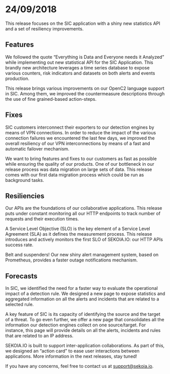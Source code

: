 # 24/09/2018

This release focuses on the SIC application with a shiny new statistics API and a set of resiliency improvements.

## Features
We followed the quote “Everything is Data and Everyone needs it Analyzed” while implementing out new statistical API for the SIC Application. This brandly new architecture leverages a time series database to expose various counters, risk indicators and datasets on both alerts and events production.

This release brings various improvements on our OpenC2 language support in SIC. Among them, we improved the countermeasure descriptions through the use of fine grained-based action-steps.

## Fixes
SIC customers interconnect their exporters to our detection engines by means of VPN connections. In order to reduce the impact of the various connection failures we encountered the last few days, we improved the overall resiliency of our VPN interconnections by means of a fast and automatic failover mechanism.

We want to bring features and fixes to our customers as fast as possible while ensuring the quality of our products. One of our bottleneck in our release process was data migration on large sets of data. This release comes with our first data migration process which could be run as background tasks.

## Resiliencies
Our APIs are the foundations of our collaborative applications. This release puts under constant monitoring all our HTTP endpoints to track number of requests and their execution times.

A Service Level Objective (SLO) is the key element of a Service Level Agreement (SLA) as it defines the measurement process. This release introduces and actively monitors the first SLO of SEKOIA.IO: our HTTP APIs success rate.

Belt and suspenders! Our new shiny alert management system, based on Prometheus, provides a faster outage notifications mechanism.

## Forecasts

In SIC, we identified the need for a faster way to evaluate the operational impact of a detection rule. We designed a new page to expose statistics and aggregated information on all the alerts and incidents that are related to a selected rule.

A key feature of SIC is its capacity of identifying the source and the target of a threat. To go even further, we offer a new page that consolidates all the information our detection engines collect on one source/target. For instance, this page will provide details on all the alerts, incidents and rules that are related to an IP address.

SEKOIA.IO is built to support inter-application collaborations. As part of this, we designed an “action card” to ease user interactions between applications. More information in the next releases, stay tuned!

If you have any concerns, feel free to contact us at [support@sekoia.io](mailto:support@sekoia.io).
